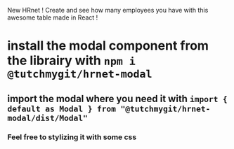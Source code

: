 New HRnet ! Create and see how many employees you have with this awesome table made in React !

# install the modal component from the librairy with `npm i @tutchmygit/hrnet-modal`

## import the modal where you need it with `import { default as Modal } from "@tutchmygit/hrnet-modal/dist/Modal"`


### Feel free to stylizing it with some css